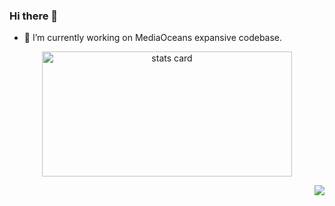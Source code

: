 
### Hi there 👋

 - 🔭 I’m currently working on MediaOceans expansive codebase.

 <a href="https://github.com/sharmashrey">
<p align = "center">
 <img align="center" alt= "stats card" height="200px" width="400" src="https://github-readme-stats-eight-theta.vercel.app/api?username=sharmashrey&show_icons=true&theme=algolia&include_all_commits=true&count_private=true">
 </p>
<p align = "center">
<img align="right" src= "https://github-readme-streak-stats.herokuapp.com/?user=sharmashrey&theme=radical">


  </p>
